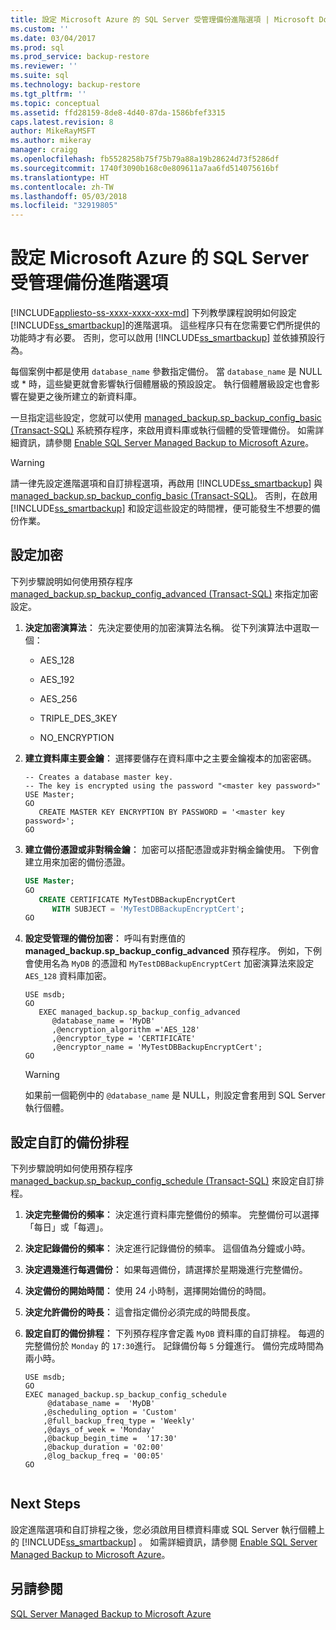 ```yaml
---
title: 設定 Microsoft Azure 的 SQL Server 受管理備份進階選項 | Microsoft Docs
ms.custom: ''
ms.date: 03/04/2017
ms.prod: sql
ms.prod_service: backup-restore
ms.reviewer: ''
ms.suite: sql
ms.technology: backup-restore
ms.tgt_pltfrm: ''
ms.topic: conceptual
ms.assetid: ffd28159-8de8-4d40-87da-1586bfef3315
caps.latest.revision: 8
author: MikeRayMSFT
ms.author: mikeray
manager: craigg
ms.openlocfilehash: fb5528258b75f75b79a88a19b28624d73f5286df
ms.sourcegitcommit: 1740f3090b168c0e809611a7aa6fd514075616bf
ms.translationtype: HT
ms.contentlocale: zh-TW
ms.lasthandoff: 05/03/2018
ms.locfileid: "32919805"
---
```

# <a name="configure-advanced-options-for-sql-server-managed-backup-to-microsoft-azure"></a>設定 Microsoft Azure 的 SQL Server 受管理備份進階選項
[!INCLUDE[appliesto-ss-xxxx-xxxx-xxx-md](../../includes/appliesto-ss-xxxx-xxxx-xxx-md.md)]
  下列教學課程說明如何設定 [!INCLUDE[ss_smartbackup](../../includes/ss-smartbackup-md.md)]的進階選項。 這些程序只有在您需要它們所提供的功能時才有必要。 否則，您可以啟用 [!INCLUDE[ss_smartbackup](../../includes/ss-smartbackup-md.md)] 並依據預設行為。  
  
 每個案例中都是使用 `database_name` 參數指定備份。 當 `database_name` 是 NULL 或 * 時，這些變更就會影響執行個體層級的預設設定。 執行個體層級設定也會影響在變更之後所建立的新資料庫。  
  
 一旦指定這些設定，您就可以使用 [managed_backup.sp_backup_config_basic (Transact-SQL)](../../relational-databases/system-stored-procedures/managed-backup-sp-backup-config-basic-transact-sql.md) 系統預存程序，來啟用資料庫或執行個體的受管理備份。 如需詳細資訊，請參閱 [Enable SQL Server Managed Backup to Microsoft Azure](../../relational-databases/backup-restore/enable-sql-server-managed-backup-to-microsoft-azure.md)。  
  
> [!WARNING]  
>  請一律先設定進階選項和自訂排程選項，再啟用 [!INCLUDE[ss_smartbackup](../../includes/ss-smartbackup-md.md)] 與 [managed_backup.sp_backup_config_basic (Transact-SQL)](../../relational-databases/system-stored-procedures/managed-backup-sp-backup-config-basic-transact-sql.md)。 否則，在啟用 [!INCLUDE[ss_smartbackup](../../includes/ss-smartbackup-md.md)] 和設定這些設定的時間裡，便可能發生不想要的備份作業。  
  
## <a name="configure-encryption"></a>設定加密  
 下列步驟說明如何使用預存程序 [managed_backup.sp_backup_config_advanced &#40;Transact-SQL&#41;](../../relational-databases/system-stored-procedures/managed-backup-sp-backup-config-advanced-transact-sql.md) 來指定加密設定。  
  
1.  **決定加密演算法︰** 先決定要使用的加密演算法名稱。 從下列演算法中選取一個：  
  
    -   AES_128  
  
    -   AES_192  
  
    -   AES_256  
  
    -   TRIPLE_DES_3KEY  
  
    -   NO_ENCRYPTION  
  
2.  **建立資料庫主要金鑰︰** 選擇要儲存在資料庫中之主要金鑰複本的加密密碼。  
  
    ```  
    -- Creates a database master key.  
    -- The key is encrypted using the password "<master key password>"  
    USE Master;  
    GO  
       CREATE MASTER KEY ENCRYPTION BY PASSWORD = '<master key password>';  
    GO  
    ```  
  
3.  **建立備份憑證或非對稱金鑰︰** 加密可以搭配憑證或非對稱金鑰使用。 下例會建立用來加密的備份憑證。  
  
    ```sql  
    USE Master;  
    GO  
       CREATE CERTIFICATE MyTestDBBackupEncryptCert  
          WITH SUBJECT = 'MyTestDBBackupEncryptCert';  
    GO  
    ```  
  
4.  **設定受管理的備份加密︰** 呼叫有對應值的 **managed_backup.sp_backup_config_advanced** 預存程序。 例如，下例會使用名為 `MyDB` 的憑證和 `MyTestDBBackupEncryptCert` 加密演算法來設定 `AES_128` 資料庫加密。  
  
    ```  
    USE msdb;  
    GO  
       EXEC managed_backup.sp_backup_config_advanced  
          @database_name = 'MyDB'                
          ,@encryption_algorithm ='AES_128'  
          ,@encryptor_type = 'CERTIFICATE'  
          ,@encryptor_name = 'MyTestDBBackupEncryptCert';  
    GO  
    ```  
  
    > [!WARNING]  
    >  如果前一個範例中的 `@database_name` 是 NULL，則設定會套用到 SQL Server 執行個體。  
  
## <a name="configure-a-custom-backup-schedule"></a>設定自訂的備份排程  
 下列步驟說明如何使用預存程序 [managed_backup.sp_backup_config_schedule &#40;Transact-SQL&#41;](../../relational-databases/system-stored-procedures/managed-backup-sp-backup-config-schedule-transact-sql.md) 來設定自訂排程。  
  
1.  **決定完整備份的頻率︰** 決定進行資料庫完整備份的頻率。 完整備份可以選擇「每日」或「每週」。  
  
2.  **決定記錄備份的頻率︰** 決定進行記錄備份的頻率。 這個值為分鐘或小時。  
  
3.  **決定週幾進行每週備份︰** 如果每週備份，請選擇於星期幾進行完整備份。  
  
4.  **決定備份的開始時間︰** 使用 24 小時制，選擇開始備份的時間。  
  
5.  **決定允許備份的時長︰** 這會指定備份必須完成的時間長度。  
  
6.  **設定自訂的備份排程︰** 下列預存程序會定義 `MyDB` 資料庫的自訂排程。 每週的完整備份於 `Monday` 的 `17:30`進行。 記錄備份每 `5` 分鐘進行。 備份完成時間為兩小時。  
  
    ```  
    USE msdb;  
    GO  
    EXEC managed_backup.sp_backup_config_schedule   
         @database_name =  'MyDB'  
        ,@scheduling_option = 'Custom'  
        ,@full_backup_freq_type = 'Weekly'  
        ,@days_of_week = 'Monday'  
        ,@backup_begin_time =  '17:30'  
        ,@backup_duration = '02:00'  
        ,@log_backup_freq = '00:05'  
    GO  
  
    ```  
  
## <a name="next-steps"></a>Next Steps  
 設定進階選項和自訂排程之後，您必須啟用目標資料庫或 SQL Server 執行個體上的 [!INCLUDE[ss_smartbackup](../../includes/ss-smartbackup-md.md)] 。 如需詳細資訊，請參閱 [Enable SQL Server Managed Backup to Microsoft Azure](../../relational-databases/backup-restore/enable-sql-server-managed-backup-to-microsoft-azure.md)。  
  
## <a name="see-also"></a>另請參閱  
 [SQL Server Managed Backup to Microsoft Azure](../../relational-databases/backup-restore/sql-server-managed-backup-to-microsoft-azure.md)  
  
  
